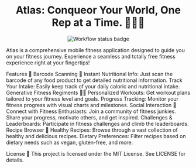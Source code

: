 <div align="center">
    <h1>Atlas: Conqueor Your World, One Rep at a Time. 🏋️‍♂️🍎</h1>
    <img src="https://github.com/<OWNER>/<REPOSITORY>/actions/workflows/<WORKFLOW_FILE>/badge.svg" alt="Workflow status badge">
</div>

Atlas is a comprehensive mobile fitness application designed to guide you on your fitness journey. Experience a seamless and totally free fitness experience right at your fingertips!

Features 🌟
Barcode Scanning 🛒
Instant Nutritional Info: Just scan the barcode of any food product to get detailed nutritional information.
Track Your Intake: Easily keep track of your daily caloric and nutritional intake.
Generative Fitness Regiments 🏃‍♀️
Personalized Workouts: Get workout plans tailored to your fitness level and goals.
Progress Tracking: Monitor your fitness progress with visual charts and milestones.
Social Interaction 🤝
Connect with Fitness Enthusiasts: Join a community of fitness junkies. Share your progress, motivate others, and get inspired.
Challenges & Leaderboards: Participate in fitness challenges and climb the leaderboards.
Recipe Browser 🍲
Healthy Recipes: Browse through a vast collection of healthy and delicious recipes.
Dietary Preferences: Filter recipes based on dietary needs such as vegan, gluten-free, and more.


License 📄
This project is licensed under the MIT License. See LICENSE for details.
